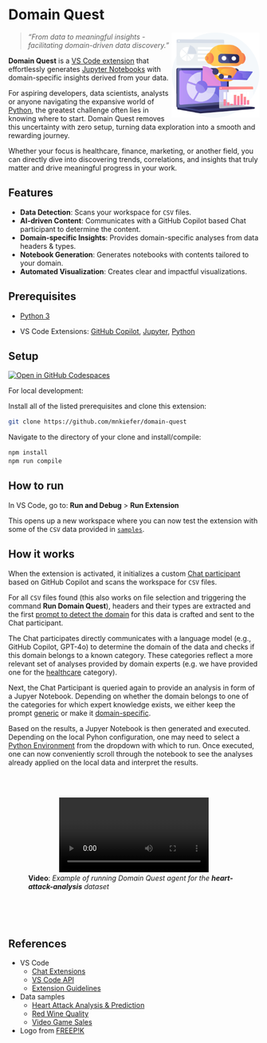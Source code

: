 # Domain Quest

<img alt="Solution design diagram" src="./images/domain-quest.png" width="35%" align="right"/>

> *“From data to meaningful insights - facilitating domain-driven data discovery.”*

**Domain Quest** is a [VS Code extension](https://code.visualstudio.com/docs/editor/extension-marketplace) that effortlessly generates [Jupyter Notebooks](https://code.visualstudio.com/docs/datascience/jupyter-notebooks) with domain-specific insights derived from your data.

For aspiring developers, data scientists, analysts or anyone navigating the expansive world of [Python](https://www.python.org/), the greatest challenge often lies in knowing where to start. Domain Quest removes this uncertainty with zero setup, turning data exploration into a smooth and rewarding journey.

Whether your focus is healthcare, finance, marketing, or another field, you can directly dive into discovering trends, correlations, and insights that truly matter and drive meaningful progress in your work.


## Features

* **Data Detection**: Scans your workspace for `CSV` files.
* **AI-driven Content**: Communicates with a GitHub Copilot based Chat participant to determine the content.
* **Domain-specific Insights**: Provides domain-specific analyses from data headers & types.
* **Notebook Generation**: Generates notebooks with contents tailored to your domain.
* **Automated Visualization**: Creates clear and impactful visualizations.


## Prerequisites

- [Python 3](https://code.visualstudio.com/docs/python/python-tutorial#_install-a-python-interpreter)

- VS Code Extensions: [GitHub Copilot](https://marketplace.visualstudio.com/items?itemName=GitHub.copilot), [Jupyter](https://marketplace.visualstudio.com/items?itemName=ms-toolsai.jupyter), [Python](https://marketplace.visualstudio.com/items?itemName=ms-python.python)




## Setup

[![Open in GitHub Codespaces](https://github.com/codespaces/badge.svg)](https://codespaces.new/mnkiefer/domain-quest)

For local development:
    
  Install all of the listed prerequisites and clone this extension:
  
  ```sh
  git clone https://github.com/mnkiefer/domain-quest
  ```
  
  Navigate to the directory of your clone and install/compile:
  
  ```sh
  npm install
  npm run compile
  ```

## How to run

In VS Code, go to: **Run and Debug** > **Run Extension**

This opens up a new workspace where you can now test the extension with some of the `CSV` data provided in [`samples`](./samples).


## How it works

When the extension is activated, it initializes a custom [Chat participant](https://code.visualstudio.com/api/extension-guides/chat#develop-a-chat-extension) based on GitHub Copilot and scans the workspace for `CSV` files.

For all `CSV` files found (this also works on file selection and triggering the command **Run Domain Quest**), headers and their types are extracted and the first [prompt to detect the domain](https://github.com/mnkiefer/domain-quest/blob/main/src/prompts/getDomain.md) for this data is crafted and sent to the Chat participant.

The Chat participates directly communicates with a language model (e.g., GitHub Copilot, GPT-4o) to determine the domain of the data and checks if this domain belongs to a known category. These categories reflect a more relevant set of analyses provided by domain experts (e.g. we have provided one for the [healthcare](https://github.com/mnkiefer/domain-quest/blob/main/src/prompts/healthcare.md) category).

Next, the Chat Participant is queried again to provide an analysis in form of a Jupyer Notebook. Depending on whether the domain belongs to one of the categories for which expert knowledge exists, we either keep the prompt [generic](https://github.com/mnkiefer/domain-quest/blob/main/src/prompts/getAnalysis.md) or make it [domain-specific](https://github.com/mnkiefer/domain-quest/blob/main/src/prompts/getCategoryAnalysis.md).

Based on the results, a Jupyer Notebook is then generated and executed. Depending on the local Pyhon configuration, one may need to select a [Python Environment](https://code.visualstudio.com/docs/datascience/jupyter-kernel-management#_python-environments) from the dropdown with which to run. Once executed, one can now conveniently scroll through the notebook to see the analyses already applied on the local data and interpret the results.

<br><br>
<figure>
<div align="center">
  <video src="https://github.com/user-attachments/assets/fcf02847-8ced-42b7-b24a-5cbfea392cb6" controls="controls" />    
</div>
  <figcaption>
    <b>Video</b>: <i>Example of running Domain Quest agent for the <b>heart-attack-analysis</b> dataset</i>
  </figcaption>
</figure>
<br><br><br>


## References

* VS Code
  * [Chat Extensions](https://code.visualstudio.com/api/extension-guides/chat)
  * [VS Code API](https://code.visualstudio.com/api/references/vscode-api)
  * [Extension Guidelines](https://code.visualstudio.com/api/references/extension-guidelines)
* Data samples
  * [Heart Attack Analysis & Prediction](https://www.kaggle.com/code/kanncaa1/heart-attack-analysis-prediction)
  * [Red Wine Quality](https://www.kaggle.com/datasets/uciml/red-wine-quality-cortez-et-al-2009)
  * [Video Game Sales](https://www.kaggle.com/datasets/gregorut/videogamesales)
* Logo from [FREEP!K](https://www.freepik.com/free-vector/ai-powered-marketing-tools-abstract-concept-illustration_12291062.htm#fromView=search&page=1&position=7&uuid=d566a5ec-64b2-4295-a489-008dd89b8e1c)
